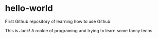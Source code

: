 # hello-world
First Github repository of learning how to use Github

This is Jack! A rookie of programing and trying to learn some fancy techs.

